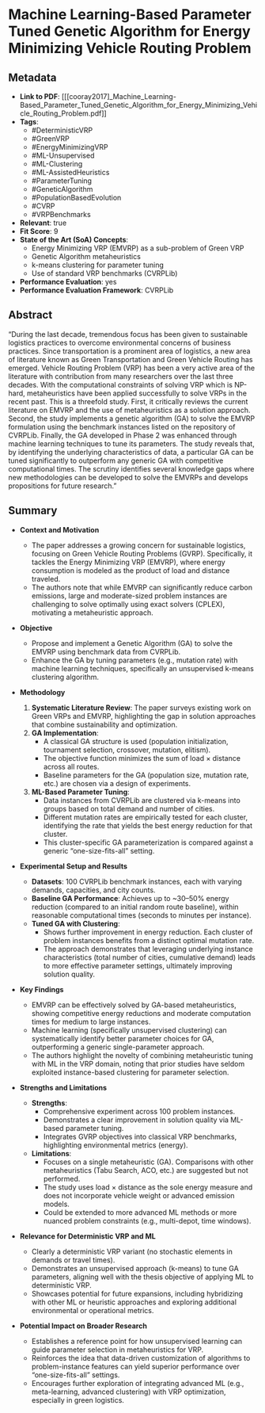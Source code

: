 # Machine Learning-Based Parameter Tuned Genetic Algorithm for Energy Minimizing Vehicle Routing Problem

## Metadata
- **Link to PDF**: [[[cooray2017]_Machine_Learning-Based_Parameter_Tuned_Genetic_Algorithm_for_Energy_Minimizing_Vehicle_Routing_Problem.pdf]]
- **Tags**:
  - #DeterministicVRP  
  - #GreenVRP  
  - #EnergyMinimizingVRP  
  - #ML-Unsupervised  
  - #ML-Clustering  
  - #ML-AssistedHeuristics  
  - #ParameterTuning  
  - #GeneticAlgorithm  
  - #PopulationBasedEvolution  
  - #CVRP  
  - #VRPBenchmarks  
- **Relevant**: true  
- **Fit Score**: 9  
- **State of the Art (SoA) Concepts**:
  - Energy Minimizing VRP (EMVRP) as a sub-problem of Green VRP
  - Genetic Algorithm metaheuristics
  - k-means clustering for parameter tuning
  - Use of standard VRP benchmarks (CVRPLib)
- **Performance Evaluation**: yes  
- **Performance Evaluation Framework**: CVRPLib  

## Abstract
“During the last decade, tremendous focus has been given to sustainable logistics practices to overcome environmental concerns of business practices. Since transportation is a prominent area of logistics, a new area of literature known as Green Transportation and Green Vehicle Routing has emerged. Vehicle Routing Problem (VRP) has been a very active area of the literature with contribution from many researchers over the last three decades. With the computational constraints of solving VRP which is NP-hard, metaheuristics have been applied successfully to solve VRPs in the recent past. This is a threefold study. First, it critically reviews the current literature on EMVRP and the use of metaheuristics as a solution approach. Second, the study implements a genetic algorithm (GA) to solve the EMVRP formulation using the benchmark instances listed on the repository of CVRPLib. Finally, the GA developed in Phase 2 was enhanced through machine learning techniques to tune its parameters. The study reveals that, by identifying the underlying characteristics of data, a particular GA can be tuned significantly to outperform any generic GA with competitive computational times. The scrutiny identifies several knowledge gaps where new methodologies can be developed to solve the EMVRPs and develops propositions for future research.”

## Summary
- **Context and Motivation**  
  - The paper addresses a growing concern for sustainable logistics, focusing on Green Vehicle Routing Problems (GVRP). Specifically, it tackles the Energy Minimizing VRP (EMVRP), where energy consumption is modeled as the product of load and distance traveled.  
  - The authors note that while EMVRP can significantly reduce carbon emissions, large and moderate-sized problem instances are challenging to solve optimally using exact solvers (CPLEX), motivating a metaheuristic approach.

- **Objective**  
  - Propose and implement a Genetic Algorithm (GA) to solve the EMVRP using benchmark data from CVRPLib.  
  - Enhance the GA by tuning parameters (e.g., mutation rate) with machine learning techniques, specifically an unsupervised k-means clustering algorithm.

- **Methodology**  
  1. **Systematic Literature Review**: The paper surveys existing work on Green VRPs and EMVRP, highlighting the gap in solution approaches that combine sustainability and optimization.  
  2. **GA Implementation**:  
     - A classical GA structure is used (population initialization, tournament selection, crossover, mutation, elitism).  
     - The objective function minimizes the sum of load × distance across all routes.  
     - Baseline parameters for the GA (population size, mutation rate, etc.) are chosen via a design of experiments.  
  3. **ML-Based Parameter Tuning**:  
     - Data instances from CVRPLib are clustered via k-means into groups based on total demand and number of cities.  
     - Different mutation rates are empirically tested for each cluster, identifying the rate that yields the best energy reduction for that cluster.  
     - This cluster-specific GA parameterization is compared against a generic “one-size-fits-all” setting.

- **Experimental Setup and Results**  
  - **Datasets**: 100 CVRPLib benchmark instances, each with varying demands, capacities, and city counts.  
  - **Baseline GA Performance**: Achieves up to ~30–50% energy reduction (compared to an initial random route baseline), within reasonable computational times (seconds to minutes per instance).  
  - **Tuned GA with Clustering**:  
    - Shows further improvement in energy reduction. Each cluster of problem instances benefits from a distinct optimal mutation rate.  
    - The approach demonstrates that leveraging underlying instance characteristics (total number of cities, cumulative demand) leads to more effective parameter settings, ultimately improving solution quality.  

- **Key Findings**  
  - EMVRP can be effectively solved by GA-based metaheuristics, showing competitive energy reductions and moderate computation times for medium to large instances.  
  - Machine learning (specifically unsupervised clustering) can systematically identify better parameter choices for GA, outperforming a generic single-parameter approach.  
  - The authors highlight the novelty of combining metaheuristic tuning with ML in the VRP domain, noting that prior studies have seldom exploited instance-based clustering for parameter selection.

- **Strengths and Limitations**  
  - **Strengths**:  
    - Comprehensive experiment across 100 problem instances.  
    - Demonstrates a clear improvement in solution quality via ML-based parameter tuning.  
    - Integrates GVRP objectives into classical VRP benchmarks, highlighting environmental metrics (energy).  
  - **Limitations**:  
    - Focuses on a single metaheuristic (GA). Comparisons with other metaheuristics (Tabu Search, ACO, etc.) are suggested but not performed.  
    - The study uses load × distance as the sole energy measure and does not incorporate vehicle weight or advanced emission models.  
    - Could be extended to more advanced ML methods or more nuanced problem constraints (e.g., multi-depot, time windows).

- **Relevance for Deterministic VRP and ML**  
  - Clearly a deterministic VRP variant (no stochastic elements in demands or travel times).  
  - Demonstrates an unsupervised approach (k-means) to tune GA parameters, aligning well with the thesis objective of applying ML to deterministic VRP.  
  - Showcases potential for future expansions, including hybridizing with other ML or heuristic approaches and exploring additional environmental or operational metrics.

- **Potential Impact on Broader Research**  
  - Establishes a reference point for how unsupervised learning can guide parameter selection in metaheuristics for VRP.  
  - Reinforces the idea that data-driven customization of algorithms to problem-instance features can yield superior performance over “one-size-fits-all” settings.  
  - Encourages further exploration of integrating advanced ML (e.g., meta-learning, advanced clustering) with VRP optimization, especially in green logistics.